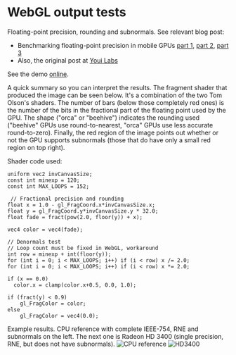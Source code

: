 WebGL output tests
==================

Floating-point precision, rounding and subnormals. See relevant blog post:
* Benchmarking floating-point precision in mobile GPUs [part 1](http://community.arm.com/groups/arm-mali-graphics/blog/2013/05/29/benchmarking-floating-point-precision-in-mobile-gpus),
[part 2](http://community.arm.com/groups/arm-mali-graphics/blog/2013/06/11/benchmarking-floating-point-precision-in-mobile-gpus--part-ii),
[part 3](http://community.arm.com/groups/arm-mali-graphics/blog/2013/10/10/benchmarking-floating-point-precision-in-mobile-gpus--part-iii)
* Also, the original post at [Youi Labs](http://youilabs.com/blog/mobile-gpu-floating-point-accuracy-variances/)

See the demo [online](http://matejd.github.io/webgl-precision/build/).

A quick summary so you can interpret the results. The fragment
shader that produced the image can be seen below. It's a combination of the
two Tom Olson's shaders. The number of bars (below those completely red ones)
is the number of the bits in the fractional part of the floating point used
by the GPU. The shape ("orca" or "beehive") indicates the rounding used 
("beehive" GPUs use round-to-nearest, "orca" GPUs use less accurate round-to-zero).
Finally, the red region of the image points out whether or not the GPU supports subnormals
(those that do have only a small red region on top right).

Shader code used: 

    uniform vec2 invCanvasSize;
    const int minexp = 120;
    const int MAX_LOOPS = 152;

     // Fractional precision and rounding
    float x = 1.0 - gl_FragCoord.x*invCanvasSize.x;
    float y = gl_FragCoord.y*invCanvasSize.y * 32.0;
    float fade = fract(pow(2.0, floor(y)) + x);

    vec4 color = vec4(fade);

    // Denormals test
    // Loop count must be fixed in WebGL, workaround
    int row = minexp + int(floor(y));
    for (int i = 0; i < MAX_LOOPS; i++) if (i < row) x /= 2.0;
    for (int i = 0; i < MAX_LOOPS; i++) if (i < row) x *= 2.0;

    if (x == 0.0)
      color.x = clamp(color.x+0.5, 0.0, 1.0);

    if (fract(y) < 0.9)
        gl_FragColor = color;
    else
        gl_FragColor = vec4(0.0);       

Example results. CPU reference with complete IEEE-754, RNE and subnormals on the left.
The next one is Radeon HD 3400 (single precision, RNE, but does not have subnormals). 
![CPU reference](http://matejd.github.io/webgl-precision/build/cpu.png) ![HD3400](http://matejd.github.io/webgl-precision/build/gpu-radeon-3400.png)
